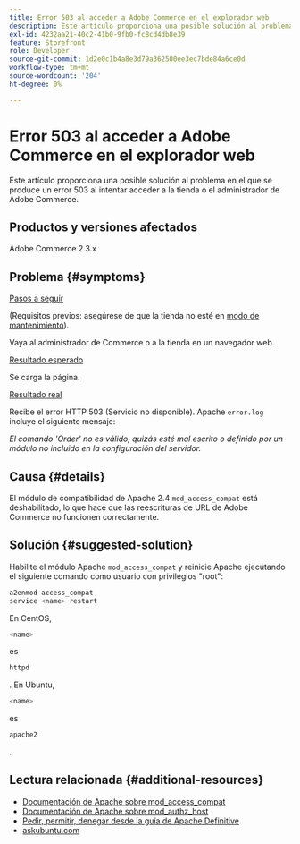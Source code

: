 ```yaml
---
title: Error 503 al acceder a Adobe Commerce en el explorador web
description: Este artículo proporciona una posible solución al problema en el que se produce un error 503 al intentar acceder a la tienda o el administrador de Adobe Commerce.
exl-id: 4232aa21-40c2-41b0-9fb0-fc8cd4db8e39
feature: Storefront
role: Developer
source-git-commit: 1d2e0c1b4a8e3d79a362500ee3ec7bde84a6ce0d
workflow-type: tm+mt
source-wordcount: '204'
ht-degree: 0%

---
```


# Error 503 al acceder a Adobe Commerce en el explorador web

Este artículo proporciona una posible solución al problema en el que se produce un error 503 al intentar acceder a la tienda o el administrador de Adobe Commerce.

## Productos y versiones afectados

Adobe Commerce 2.3.x

## Problema {#symptoms}

<u>Pasos a seguir</u>

(Requisitos previos: asegúrese de que la tienda no esté en [modo de mantenimiento](https://devdocs.magento.com/guides/v2.3/config-guide/cli/config-cli-subcommands-mode.html#config-mode-show)).

Vaya al administrador de Commerce o a la tienda en un navegador web.

<u>Resultado esperado</u>

Se carga la página.

<u>Resultado real</u>

Recibe el error HTTP 503 (Servicio no disponible). Apache `error.log` incluye el siguiente mensaje:

*El comando &#39;Order&#39; no es válido, quizás esté mal escrito o definido por un módulo no incluido en la configuración del servidor.*

## Causa {#details}

El módulo de compatibilidad de Apache 2.4 `mod_access_compat` está deshabilitado, lo que hace que las reescrituras de URL de Adobe Commerce no funcionen correctamente.

## Solución {#suggested-solution}

Habilite el módulo Apache `mod_access_compat` y reinicie Apache ejecutando el siguiente comando como usuario con privilegios &quot;root&quot;:

```bash
a2enmod access_compat
service <name> restart
```

En CentOS,

```bash
<name>
```

es

```bash
httpd
```

. En Ubuntu,

```bash
<name>
```

es

```bash
apache2
```

.

## Lectura relacionada {#additional-resources}

* [Documentación de Apache sobre mod\_access\_compat](https://httpd.apache.org/docs/current/mod/mod_access_compat.html)
* [Documentación de Apache sobre mod\_authz\_host](https://httpd.apache.org/docs/current/mod/mod_authz_host.html)
* [Pedir, permitir, denegar desde la guía de Apache Definitive](https://docstore.mik.ua/orelly/linux/apache/ch05_06.htm)
* [askubuntu.com](https://askubuntu.com/questions/335228/changes-in-apache-config-between-12-04-2-and-12-04-3-lts)
